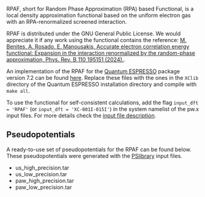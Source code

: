 RPAF, short for Random Phase Approximation (RPA) based Functional, is a local density approximation functional based on the uniform electron gas with an RPA-renormalized screened interaction.

RPAF is distributed under the GNU General Public License. We would appreciate it if any work using the functional contains the reference: [M. Benites, A. Rosado, E. Manousakis, Accurate electron correlation energy functional: Expansion in the interaction renormalized by the random-phase approximation, Phys. Rev. B 110 195151 (2024).](https://journals.aps.org/prb/abstract/10.1103/PhysRevB.110.195151).

An implementation of the RPAF for the [Quantum ESPRESSO](https://www.quantum-espresso.org/) package version 7.2 can be found [here](rpaf.tar.gz). Replace these files with the ones in the ```XClib``` directory of the Quantum ESPRESSO installation directory and compile with ```make all```.

To use the functional for self-consistent calculations, add the flag ```input_dft = 'RPAF'``` (or ```input_dft = 'XC-001I-015I'```) in the system namelist of the pw.x input files. For more details check the [input file description](https://www.quantum-espresso.org/Doc/INPUT_PW.html).

## Pseudopotentials

A ready-to-use set of pseudopotentials for the RPAF can be found below. These pseudopotentials were generated with the [PSlibrary](https://dalcorso.github.io/pslibrary/) input files.

- us_high_precision.tar
- us_low_precision.tar
- paw_high_precision.tar
- paw_low_precision.tar
